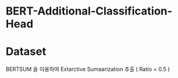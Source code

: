 # BERT-Additional-Classification-Head


# Dataset 

BERTSUM 을 이용하여 Extarctive Sumaarization 추출 ( Ratio = 0.5 ) 

